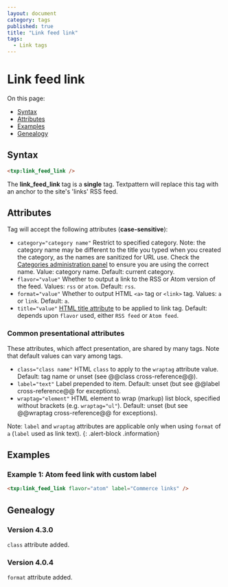 ```yaml
---
layout: document
category: tags
published: true
title: "Link feed link"
tags:
  - Link tags
---
```


# Link feed link

On this page:

* [Syntax](#user-content-syntax)
* [Attributes](#user-content-attributes)
* [Examples](#user-content-examples)
* [Genealogy](#user-content-genealogy)

## Syntax

```html
<txp:link_feed_link />
```

The **link_feed_link** tag is a __single__ tag. Textpattern will replace this tag with an anchor to the site's 'links' RSS feed.

## Attributes

Tag will accept the following attributes (**case-sensitive**):

* `category="category name"`
Restrict to specified category. Note: the category name may be different to the title you typed when you created the category, as the names are sanitized for URL use. Check the [Categories administration panel](../administration/categories-panel) to ensure you are using the correct name.
Value: category name.
Default: current category.
* `flavor="value"`
Whether to output a link to the RSS or Atom version of the feed.
Values: `rss` or `atom`.
Default: `rss`.
* `format="value"`
Whether to output HTML `<a>` tag or `<link>` tag.
Values: `a` or `link`.
Default: `a`.
* `title="value"`
[HTML title attribute](https://developer.mozilla.org/en-US/docs/Web/HTML/Global_attributes#title) to be applied to link tag.
Default: depends upon `flavor` used, either `RSS feed` or `Atom feed`.

### Common presentational attributes

These attributes, which affect presentation, are shared by many tags. Note that default values can vary among tags.

* `class="class name"`
HTML `class` to apply to the `wraptag` attribute value.
Default: tag name or unset (see @@class cross-reference@@).
* `label="text"`
Label prepended to item.
Default: unset (but see @@label cross-reference@@ for exceptions).
* `wraptag="element"`
HTML element to wrap (markup) list block, specified without brackets (e.g. `wraptag="ul"`).
Default: unset (but see @@wraptag cross-reference@@ for exceptions).

Note: `label` and `wraptag` attributes are applicable only when using `format` of `a` (`label` used as link text).
{: .alert-block .information}

## Examples

### Example 1: Atom feed link with custom label

```html
<txp:link_feed_link flavor="atom" label="Commerce links" />
```

## Genealogy

### Version 4.3.0

`class` attribute added.

### Version 4.0.4

`format` attribute added.
